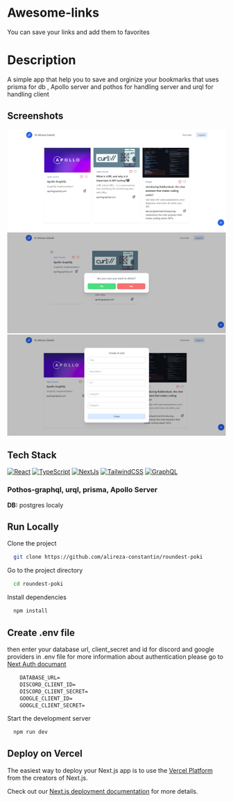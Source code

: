 # Awesome-links

You can save your links and add them to favorites

# Description

A simple app that help you to save and orginize your bookmarks that uses prisma for db , Apollo server and pothos for handling server and urql for handling client 

## Screenshots

![App Screenshot](./public/Screenshot-1.jpg)
![App Screenshot](./public/Screenshot-2.jpg)
![App Screenshot](./public/Screenshot-3.jpg)


## Tech Stack

<a href="https://reactjs.org/" target="_blank" rel="noreferrer"><img src="https://raw.githubusercontent.com/danielcranney/readme-generator/main/public/icons/skills/react-colored.svg" width="36" height="36" alt="React" /></a>
<a href="https://www.typescriptlang.org/" target="_blank" rel="noreferrer"><img src="https://raw.githubusercontent.com/danielcranney/readme-generator/main/public/icons/skills/typescript-colored.svg" width="36" height="36" alt="TypeScript" /></a>
<a href="https://nextjs.org/docs" target="_blank" rel="noreferrer"><img src="https://raw.githubusercontent.com/danielcranney/readme-generator/main/public/icons/skills/nextjs-colored.svg" width="36" height="36" alt="NextJs" /></a>
<a href="https://tailwindcss.com/" target="_blank" rel="noreferrer"><img src="https://raw.githubusercontent.com/danielcranney/readme-generator/main/public/icons/skills/tailwindcss-colored.svg" width="36" height="36" alt="TailwindCSS" /></a>
<a href="https://graphql.org/" target="_blank" rel="noreferrer"><img src="https://raw.githubusercontent.com/danielcranney/readme-generator/main/public/icons/skills/graphql-colored.svg" width="36" height="36" alt="GraphQL" /></a>

### Pothos-graphql, urql, prisma, Apollo Server

**DB:** postgres localy

## Run Locally

Clone the project

```bash
  git clone https://github.com/alireza-constantin/roundest-poki
```

Go to the project directory

```bash
  cd roundest-poki
```

Install dependencies

```bash
  npm install
``` 

## Create .env file

then enter your database url, client_secret and id for discord and google providers in .env file for more information about authentication please go to [Next Auth documant](https://next-auth.js.org/)

```code
    DATABASE_URL=
    DISCORD_CLIENT_ID=
    DISCORD_CLIENT_SECRET=
    GOOGLE_CLIENT_ID=
    GOOGLE_CLIENT_SECRET=
```

Start the development server

```bash
  npm run dev
```

## Deploy on Vercel

The easiest way to deploy your Next.js app is to use the [Vercel Platform](https://vercel.com/new?utm_medium=default-template&filter=next.js&utm_source=create-next-app&utm_campaign=create-next-app-readme) from the creators of Next.js.

Check out our [Next.js deployment documentation](https://nextjs.org/docs/deployment) for more details.

